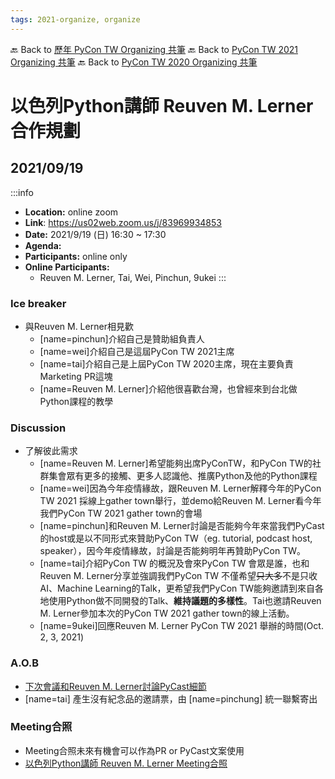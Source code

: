 ```yaml
---
tags: 2021-organize, organize
---
```


🔙 Back to [歷年 PyCon TW Organizing 共筆](/ryPr7SFyP/%2FHM5mHCFKQCu7-W5ea8ITcw%3Fview)
🔙 Back to [PyCon TW 2021 Organizing 共筆](/Wb9vQrfJQk-5tPoPR23hwA)
🔙 Back to [PyCon TW 2020 Organizing 共筆](/5u84SOprTUeQYBR57TH49w)



# 以色列Python講師 Reuven M. Lerner 合作規劃

## 2021/09/19
:::info
- **Location:** online zoom
- **Link**: https://us02web.zoom.us/j/83969934853 
- **Date:** 2021/9/19 (日) 16:30 ~ 17:30
- **Agenda:**
- **Participants:** online only
- **Online Participants:**
    - Reuven M. Lerner, Tai, Wei, Pinchun, 9ukei
:::
### Ice breaker
- 與Reuven M. Lerner相見歡
    - [name=pinchun]介紹自己是贊助組負責人
    - [name=wei]介紹自己是這屆PyCon TW 2021主席
    - [name=tai]介紹自己是上屆PyCon TW 2020主席，現在主要負責Marketing PR這塊
     - [name=Reuven M. Lerner]介紹他很喜歡台灣，也曾經來到台北做Python課程的教學
 
### Discussion
 - 了解彼此需求
     - [name=Reuven M. Lerner]希望能夠出席PyConTW，和PyCon TW的社群集會眾有更多的接觸、更多人認識他、推廣Python及他的Python課程
    - [name=wei]因為今年疫情緣故，跟Reuven M. Lerner解釋今年的PyCon TW 2021 採線上gather town舉行，並demo給Reuven M. Lerner看今年我們PyCon TW 2021 gather town的會場
    - [name=pinchun]和Reuven M. Lerner討論是否能夠今年來當我們PyCast的host或是以不同形式來贊助PyCon TW（eg. tutorial, podcast host, speaker），因今年疫情緣故，討論是否能夠明年再贊助PyCon TW。
    - [name=tai]介紹PyCon TW 的概況及會來PyCon TW 會眾是誰，也和Reuven M. Lerner分享並強調我們PyCon TW 不僅希望~~只大多~~不是只收AI、Machine Learning的Talk，更希望我們PyCon TW能夠邀請到來自各地使用Python做不同開發的Talk、**維持議題的多樣性**。Tai也邀請Reuven M. Lerner參加本次的PyCon TW 2021 gather town的線上活動。
    - [name=9ukei]回應Reuven M. Lerner PyCon TW 2021 舉辦的時間(Oct. 2, 3, 2021)

### A.O.B
- [下次會議和Reuven M. Lerner討論PyCast細節](https://discord.com/channels/752904426057892052/884642379930402836/889077285288828968)
- [name=tai] 產生沒有紀念品的邀請票，由 [name=pinchung] 統一聯繫寄出
 

### Meeting合照
- Meeting合照未來有機會可以作為PR or PyCast文案使用
- [以色列Python講師 Reuven M. Lerner Meeting合照](https://drive.google.com/drive/u/0/folders/1lSUAYt3I_rvvwQMLpTkbIWYoujaWN0yX)


